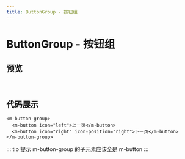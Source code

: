 ```yaml
---
title: ButtonGroup - 按钮组
---
```


# ButtonGroup - 按钮组

## 预览
<br />
<ClientOnly>
<button-group-demo />
</ClientOnly>

## 代码展示
```vue
<m-button-group>
  <m-button icon="left">上一页</m-button>
  <m-button icon="right" icon-position="right">下一页</m-button>
</m-button-group>
```

::: tip 提示
m-button-group 的子元素应该全是 m-button
:::

